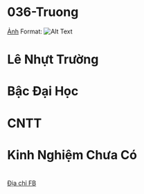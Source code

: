 # 036-Truong
[Ảnh](/images/logo.png)
Format: ![Alt Text](url)

# Lê Nhựt Trường #
# Bậc Đại Học #
# CNTT # 
# Kinh Nghiệm Chưa Có #
# #
[Địa chỉ FB ](https://www.facebook.com/bin.su.1650)
